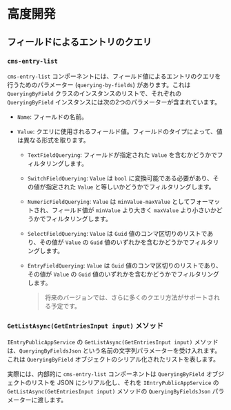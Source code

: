 # 高度開発

## フィールドによるエントリのクエリ

### `cms-entry-list`

`cms-entry-list` コンポーネントには、フィールド値によるエントリのクエリを行うためのパラメーター (`querying-by-fields`) があります。これは `QueryingByField` クラスのインスタンスのリストで、それぞれの `QueryingByField` インスタンスには次の2つのパラメーターが含まれています。

- `Name`: フィールドの名前。
- `Value`: クエリに使用されるフィールド値。フィールドのタイプによって、値は異なる形式を取ります。

  - `TextFieldQuerying`: フィールドが指定された `Value` を含むかどうかでフィルタリングします。
  - `SwitchFieldQuerying`: `Value` は `bool` に変換可能である必要があり、その値が指定された `Value` と等しいかどうかでフィルタリングします。
  - `NumericFieldQuerying`: `Value` は `minValue-maxValue` としてフォーマットされ、フィールド値が `minValue` より大きく `maxValue` より小さいかどうかでフィルタリングします。
  - `SelectFieldQuerying`: `Value` は `Guid` 値のコンマ区切りのリストであり、その値が `Value` の `Guid` 値のいずれかを含むかどうかでフィルタリングします。
  - `EntryFieldQuerying`: `Value` は `Guid` 値のコンマ区切りのリストであり、その値が `Value` の `Guid` 値のいずれかを含むかどうかでフィルタリングします。

    > 将来のバージョンでは、さらに多くのクエリ方法がサポートされる予定です。

### `GetListAsync(GetEntriesInput input)` メソッド

`IEntryPublicAppService` の `GetListAsync(GetEntriesInput input)` メソッドは、`QueryingByFieldsJson` という名前の文字列パラメーターを受け入れます。これは `QueryingByField` オブジェクトのシリアル化されたリストを表します。

実際には、内部的に `cms-entry-list` コンポーネントは `QueryingByField` オブジェクトのリストを JSON にシリアル化し、それを `IEntryPublicAppService` の `GetListAsync(GetEntriesInput input)` メソッドの `QueryingByFieldsJson` パラメーターに渡します。
